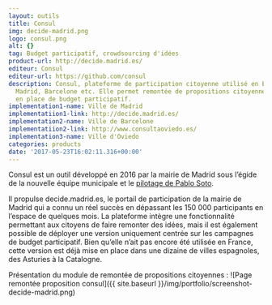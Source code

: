 ```yaml
---
layout: outils
title: Consul
img: decide-madrid.png
logo: consul.png
alt: {}
tag: Budget participatif, crowdsourcing d'idées
product-url: http://decide.madrid.es/
editeur: Consul
editeur-url: https://github.com/consul
description: Consul, plateforme de participation citoyenne utilisé en Espagne par
  Madrid, Barcelone etc. Elle permet remontée de propositions citoyennes et la mise
  en place de budget participatif.
implementation1-name: Ville de Madrid
implementatiion1-link: http://decide.madrid.es/
implementation2-name: Ville de Barcelone
implementatiion2-link: http://www.consultaoviedo.es/
implementation3-name: Ville d'Oviedo
categories: products
date: '2017-05-23T16:02:11.316+00:00'
---
```


Consul est un outil développé en 2016 par la mairie de Madrid sous l’égide de la nouvelle équipe municipale et le [pilotage de Pablo Soto](http://rue89.nouvelobs.com/2015/12/20/rencontre-pablo-soto-geek-podemos-262540).

Il propulse decide.madrid.es, le portail de participation de la mairie de Madrid qui a connu un réel succès en dépassant les 150 000 participants en l’espace de quelques mois. La plateforme intègre une fonctionnalité permettant aux citoyens de faire remonter des idées, mais il est également possible de déployer une version uniquement centrée sur les campagnes de budget participatif. Bien qu’elle n’ait pas encore été utilisée en France, cette version est déjà mise en place dans une dizaine de villes espagnoles, des Asturies à la Catalogne.

Présentation du module de remontée de propositions citoyennes :
![Page remontée proposition consul]({{ site.baseurl }}/img/portfolio/screenshot-decide-madrid.png)
